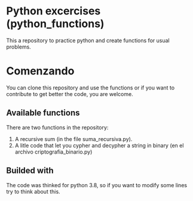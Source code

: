 # Python excercises (python_functions)

This a repository to practice python and create functions for usual problems. 

# Comenzando
You can clone this repository and use the functions or if you want to contribute to get better the code, you are welcome.
## Available functions
There are two functions in the repository:
1. A recursive sum (in the file suma_recursiva.py).
2. A litle code that let you cypher and decypher a string in binary (en el archivo criptografia_binario.py)


## Builded with
The code was thinked for python 3.8, so if you want to modify some lines try to think about this.
